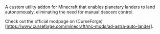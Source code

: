 A custom utility addon for Minecraft that enables planetary landers to land autonomously, eliminating the need for manual descent control.

Check out the official modpage on (CurseForge)[https://www.curseforge.com/minecraft/mc-mods/ad-astra-auto-lander].

